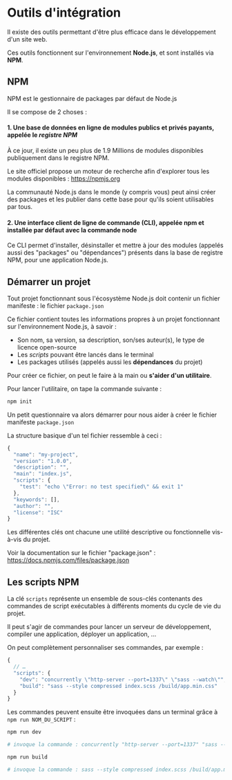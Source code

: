 # Outils d'intégration

Il existe des outils permettant d'être plus efficace dans le développement d'un site web.

Ces outils fonctionnent sur l'environnement **Node.js**, et sont installés via **NPM**.

## NPM

NPM est le gestionnaire de packages par défaut de Node.js

Il se compose de 2 choses :

#### 1. Une **base de données en ligne** de modules publics et privés payants, appelée le _registre NPM_

À ce jour, il existe un peu plus de 1.9 Millions de modules disponibles publiquement dans le registre NPM.

Le site officiel propose un moteur de recherche afin d'explorer tous les modules disponibles : https://npmjs.org

La communauté Node.js dans le monde (y compris vous) peut ainsi créer des packages et les publier dans cette base pour qu'ils soient utilisables par tous.

#### 2. Une interface client de ligne de commande (CLI), appelée npm et installée par défaut avec la commande node

Ce CLI permet d'installer, désinstaller et mettre à jour des modules (appelés aussi des "packages" ou "dépendances") présents dans la base de registre NPM, pour une application Node.js.

## Démarrer un projet

Tout projet fonctionnant sous l'écosystème Node.js doit contenir un fichier manifeste : le fichier `package.json`

Ce fichier contient toutes les informations propres à un projet fonctionnant sur l'environnement Node.js, à savoir :

- Son nom, sa version, sa description, son/ses auteur(s), le type de licence open-source
- Les _scripts_ pouvant être lancés dans le terminal
- Les packages utilisés (appelés aussi les **dépendances** du projet)

Pour créer ce fichier, on peut le faire à la main ou **s'aider d'un utilitaire**.

Pour lancer l'utilitaire, on tape la commande suivante :

```bash
npm init
```

Un petit questionnaire va alors démarrer pour nous aider à créer le fichier manifeste `package.json`

La structure basique d'un tel fichier ressemble à ceci :

```js
{
  "name": "my-project",
  "version": "1.0.0",
  "description": "",
  "main": "index.js",
  "scripts": {
    "test": "echo \"Error: no test specified\" && exit 1"
  },
  "keywords": [],
  "author": "",
  "license": "ISC"
}
```

Les différentes clés ont chacune une utilité descriptive ou fonctionnelle vis-à-vis du projet.

Voir la documentation sur le fichier "package.json" : https://docs.npmjs.com/files/package.json

## Les scripts NPM

La clé `scripts` représente un ensemble de sous-clés contenants des commandes de script exécutables à différents moments du cycle de vie du projet.

Il peut s'agir de commandes pour lancer un serveur de développement, compiler une application, déployer un application, …

On peut complètement personnaliser ses commandes, par exemple :

```js
{
  // …
  "scripts": {
    "dev": "concurrently \"http-server --port=1337\" \"sass --watch\"",
    "build": "sass --style compressed index.scss /build/app.min.css"
  }
}
```

Les commandes peuvent ensuite être invoquées dans un terminal grâce à `npm run NOM_DU_SCRIPT` :

```bash
npm run dev

# invoque la commande : concurrently "http-server --port=1337" "sass --watch"
```

```bash
npm run build

# invoque la commande : sass --style compressed index.scss /build/app.min.css
```


